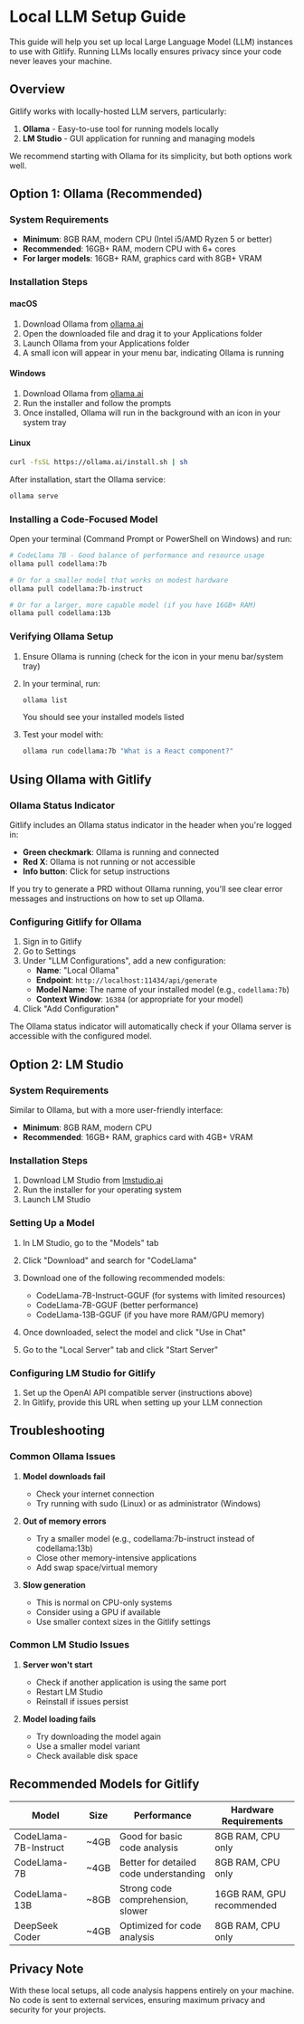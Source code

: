 # Local LLM Setup Guide

This guide will help you set up local Large Language Model (LLM) instances to use with Gitlify. Running LLMs locally ensures privacy since your code never leaves your machine.

## Overview

Gitlify works with locally-hosted LLM servers, particularly:

1. **Ollama** - Easy-to-use tool for running models locally
2. **LM Studio** - GUI application for running and managing models

We recommend starting with Ollama for its simplicity, but both options work well.

## Option 1: Ollama (Recommended)

### System Requirements

- **Minimum**: 8GB RAM, modern CPU (Intel i5/AMD Ryzen 5 or better)
- **Recommended**: 16GB+ RAM, modern CPU with 6+ cores
- **For larger models**: 16GB+ RAM, graphics card with 8GB+ VRAM

### Installation Steps

#### macOS

1. Download Ollama from [ollama.ai](https://ollama.ai)
2. Open the downloaded file and drag it to your Applications folder
3. Launch Ollama from your Applications folder
4. A small icon will appear in your menu bar, indicating Ollama is running

#### Windows

1. Download Ollama from [ollama.ai](https://ollama.ai)
2. Run the installer and follow the prompts
3. Once installed, Ollama will run in the background with an icon in your system tray

#### Linux

```bash
curl -fsSL https://ollama.ai/install.sh | sh
```

After installation, start the Ollama service:

```bash
ollama serve
```

### Installing a Code-Focused Model

Open your terminal (Command Prompt or PowerShell on Windows) and run:

```bash
# CodeLlama 7B - Good balance of performance and resource usage
ollama pull codellama:7b

# Or for a smaller model that works on modest hardware
ollama pull codellama:7b-instruct

# Or for a larger, more capable model (if you have 16GB+ RAM)
ollama pull codellama:13b
```

### Verifying Ollama Setup

1. Ensure Ollama is running (check for the icon in your menu bar/system tray)
2. In your terminal, run:

   ```bash
   ollama list
   ```

   You should see your installed models listed

3. Test your model with:
   ```bash
   ollama run codellama:7b "What is a React component?"
   ```

## Using Ollama with Gitlify

### Ollama Status Indicator

Gitlify includes an Ollama status indicator in the header when you're logged in:

- **Green checkmark**: Ollama is running and connected
- **Red X**: Ollama is not running or not accessible
- **Info button**: Click for setup instructions

If you try to generate a PRD without Ollama running, you'll see clear error messages and instructions on how to set up Ollama.

### Configuring Gitlify for Ollama

1. Sign in to Gitlify
2. Go to Settings
3. Under "LLM Configurations", add a new configuration:
   - **Name**: "Local Ollama"
   - **Endpoint**: `http://localhost:11434/api/generate`
   - **Model Name**: The name of your installed model (e.g., `codellama:7b`)
   - **Context Window**: `16384` (or appropriate for your model)
4. Click "Add Configuration"

The Ollama status indicator will automatically check if your Ollama server is accessible with the configured model.

## Option 2: LM Studio

### System Requirements

Similar to Ollama, but with a more user-friendly interface:

- **Minimum**: 8GB RAM, modern CPU
- **Recommended**: 16GB+ RAM, graphics card with 4GB+ VRAM

### Installation Steps

1. Download LM Studio from [lmstudio.ai](https://lmstudio.ai)
2. Run the installer for your operating system
3. Launch LM Studio

### Setting Up a Model

1. In LM Studio, go to the "Models" tab
2. Click "Download" and search for "CodeLlama"
3. Download one of the following recommended models:

   - CodeLlama-7B-Instruct-GGUF (for systems with limited resources)
   - CodeLlama-7B-GGUF (better performance)
   - CodeLlama-13B-GGUF (if you have more RAM/GPU memory)

4. Once downloaded, select the model and click "Use in Chat"
5. Go to the "Local Server" tab and click "Start Server"

### Configuring LM Studio for Gitlify

1. Set up the OpenAI API compatible server (instructions above)
2. In Gitlify, provide this URL when setting up your LLM connection

## Troubleshooting

### Common Ollama Issues

1. **Model downloads fail**

   - Check your internet connection
   - Try running with sudo (Linux) or as administrator (Windows)

2. **Out of memory errors**

   - Try a smaller model (e.g., codellama:7b-instruct instead of codellama:13b)
   - Close other memory-intensive applications
   - Add swap space/virtual memory

3. **Slow generation**
   - This is normal on CPU-only systems
   - Consider using a GPU if available
   - Use smaller context sizes in the Gitlify settings

### Common LM Studio Issues

1. **Server won't start**

   - Check if another application is using the same port
   - Restart LM Studio
   - Reinstall if issues persist

2. **Model loading fails**
   - Try downloading the model again
   - Use a smaller model variant
   - Check available disk space

## Recommended Models for Gitlify

| Model                 | Size | Performance                            | Hardware Requirements     |
| --------------------- | ---- | -------------------------------------- | ------------------------- |
| CodeLlama-7B-Instruct | ~4GB | Good for basic code analysis           | 8GB RAM, CPU only         |
| CodeLlama-7B          | ~4GB | Better for detailed code understanding | 8GB RAM, CPU only         |
| CodeLlama-13B         | ~8GB | Strong code comprehension, slower      | 16GB RAM, GPU recommended |
| DeepSeek Coder        | ~4GB | Optimized for code analysis            | 8GB RAM, CPU only         |

## Privacy Note

With these local setups, all code analysis happens entirely on your machine. No code is sent to external services, ensuring maximum privacy and security for your projects.
